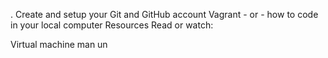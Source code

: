 . Create and setup your Git and GitHub account
Vagrant - or - how to code in your local computer
Resources
Read or watch:

Virtual machine
man un
